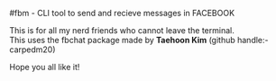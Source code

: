 #fbm - CLI tool to send and recieve messages in FACEBOOK

This is for all my nerd friends who cannot leave the terminal.<br>
This uses the fbchat package made by <b>Taehoon Kim</b> (github handle:-carpedm20)


Hope you all like it!
